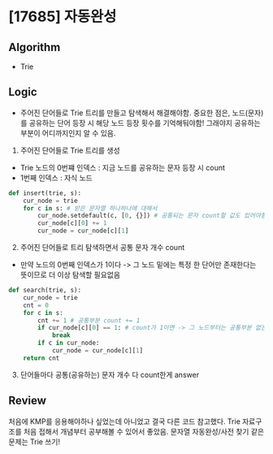 # [17685] 자동완성
## Algorithm
- Trie
## Logic
- 주어진 단어들로 Trie 트리를 만들고 탐색해서 해결해야함. 중요한 점은, 노드(문자)를 공유하는 단어 등장 시 해당 노드 등장 횟수를 기억해둬야함! 그래야지 공유하는 부분이 어디까지인지 알 수 있음.
1. 주어진 단어들로 Trie 트리를 생성
- Trie 노드의 0번쨰 인덱스 : 지금 노드를 공유하는 문자 등장 시 count
- 1번째 인덱스 : 자식 노드
```python
def insert(trie, s):
    cur_node = trie
    for c in s: # 받은 문자열 하나하나에 대해서
        cur_node.setdefault(c, [0, {}]) # 공통되는 문자 count할 값도 있어야함!!!!
        cur_node[c][0] += 1
        cur_node = cur_node[c][1]
```
2. 주어진 단어들로 트리 탐색하면서 공통 문자 개수 count
- 만약 노드의 0번째 인덱스가 1이다 -> 그 노드 밑에는 특정 한 단어만 존재한다는 뜻이므로 더 이상 탐색할 필요없음
```python
def search(trie, s):
    cur_node = trie
    cnt = 0
    for c in s:
        cnt += 1 # 공통부분 count += 1
        if cur_node[c][0] == 1: # count가 1이면 -> 그 노드부터는 공통부분 없는 단어라서 탐색 필요 X
            break
        if c in cur_node:
            cur_node = cur_node[c][1]
    return cnt
```
3. 단어들마다 공통(공유하는) 문자 개수 다 count한게 answer

## Review
처음에 KMP를 응용해야하나 싶었는데 아니었고 결국 다른 코드 참고했다. Trie 자료구조를 처음 접해서 개념부터 공부해볼 수 있어서 좋았음. 문자열 자동완성/사전 찾기 같은 문제는 Trie 쓰기!